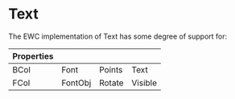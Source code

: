 # Text

The EWC implementation of Text has some degree of support for:

| Properties|  |  |  |
|--|--|--|--|
 |  BCol  |  Font     |  Points  |  Text    |
 |  FCol  |  FontObj  |  Rotate  |  Visible |
